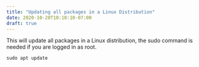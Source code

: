 ```yaml
---
title: "Updating all packages in a Linux Distribution"
date: 2020-10-28T10:10:10-07:00
draft: true
---
```


This will update all packages in a Linux distribution, the sudo command
is needed if you are logged in as root.

```
sudo apt update
```